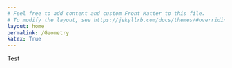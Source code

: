 ```yaml
---
# Feel free to add content and custom Front Matter to this file.
# To modify the layout, see https://jekyllrb.com/docs/themes/#overriding-theme-defaults
layout: home
permalink: /Geometry
katex: True
---
```

Test